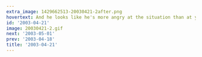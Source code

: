 ```yaml
---
extra_image: 1429662513-20030421-2after.png
hovertext: And he looks like he's more angry at the situation than at you in particular.
id: '2003-04-21'
image: 20030421-2.gif
next: '2003-05-01'
prev: '2003-04-18'
title: '2003-04-21'
---
```

